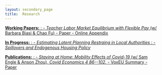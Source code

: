 ```yaml
---
layout: secondary_page
title:  Research
---
```

<style>
  .makespace {
     margin-top: 0cm;
     margin-bottom: 1cm;
  }
</style>

<ins>**Working Papers:**<ins> 
:  - *Teacher Labor Market Equilibrium with Flexible Pay* (w/ [Barbara Biasi](https://www.barbarabiasi.com/) & [Chao Fu](https://www.ssc.wisc.edu/~cfu/))
      - [Paper](/research/pdfs/Biasi_Fu_Stromme_Act10.pdf)
      - [Online Appendix](/research/pdfs/Biasi_Fu_Stromme_Act10_Appendix.pdf)
   

<ins>**In Progress:**<ins>
: - *Estimating Latent Planning Restraing in Local Authorities*
: - *Spillovers and Endogenous Housing Policy*
   
<ins>**Publications:**<ins>
: - *Staying at Home: Mobility Effects of Covid-19* (w/ Sam Engle & [Anson Zhou](https://sites.google.com/site/linshuoansonzhou/home)), *Covid Economics 4 86--102.* 
      - [VoxEU Summary](https://voxeu.org/article/staying-home-mobility-effects-covid-19)
      - [Paper](/research/pdfs/Engle_Stromme_Zhou_COVID_WP.pdf)

